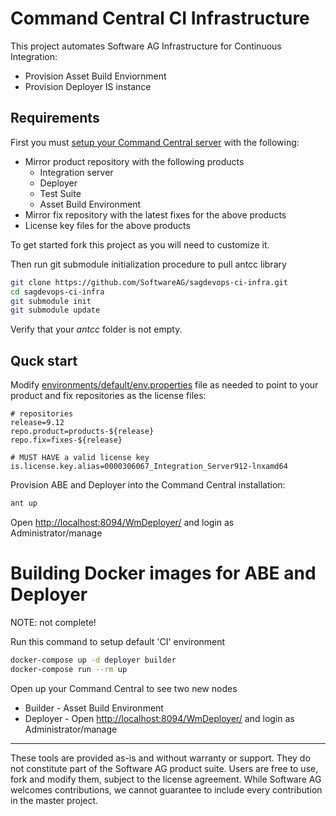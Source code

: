 # Command Central CI Infrastructure 

This project automates Software AG Infrastructure for Continuous Integration:

* Provision Asset Build Enviornment
* Provision Deployer IS instance

## Requirements

First you must [setup your Command Central server](https://github.com/SoftwareAG/sagdevops-cc-server)
with the following:

* Mirror product repository with the following products
  * Integration server
  * Deployer
  * Test Suite
  * Asset Build Environment
* Mirror fix repository with the latest fixes for the above products
* License key files for the above products

To get started fork this project as you will need to customize it.

Then run git submodule initialization procedure to pull antcc library

```bash
git clone https://github.com/SoftwareAG/sagdevops-ci-infra.git
cd sagdevops-ci-infra
git submodule init
git submodule update
```

Verify that your _antcc_ folder is not empty.


## Quck start

Modify [environments/default/env.properties](environments/default/env.properties) file as needed
to point to your product and fix repositories as the license files:

```
# repositories
release=9.12
repo.product=products-${release}
repo.fix=fixes-${release}

# MUST HAVE a valid license key
is.license.key.alias=0000306067_Integration_Server912-lnxamd64
```

Provision ABE and Deployer into the Command Central installation:

```bash
ant up
```

Open [http://localhost:8094/WmDeployer/](http://localhost:8094/WmDeployer/) and login as Administrator/manage


# Building Docker images for ABE and Deployer

NOTE: not complete!

Run this command to setup default 'CI' environment 

```bash
docker-compose up -d deployer builder
docker-compose run --rm up
```

Open up your Command Central to see two new nodes

* Builder - Asset Build Environment 
* Deployer - Open [http://localhost:8094/WmDeployer/](http://localhost:8094/WmDeployer/) and login as Administrator/manage


______________________
These tools are provided as-is and without warranty or support. They do not constitute part of the Software AG product suite. Users are free to use, fork and modify them, subject to the license agreement. While Software AG welcomes contributions, we cannot guarantee to include every contribution in the master project.
